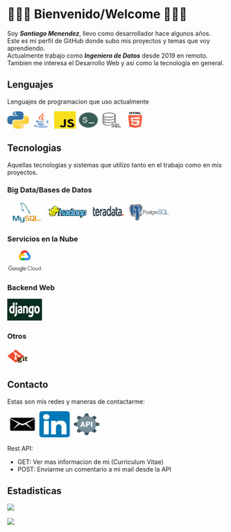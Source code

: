 # 👋👋👋 Bienvenido/Welcome 👋👋👋

Soy ***Santiago Menendez***, llevo como desarrollador hace algunos años.  
Este es mi perfil de GitHub donde subo mis proyectos y temas que voy aprendiendo.  
Actualmente trabajo como ***Ingeniero de Datos*** desde 2019 en remoto.  
Tambien me interesa el Desarrollo Web y asi como la tecnologia en general.

## Lenguajes

Lenguajes de programacion que uso actualmente

<div class="tab">
  <img src="sources/images/languages/python.png" width="50" height="40">
  <img src="sources/images/languages/java.png" width="50" height="40">
  <img src="sources/images/languages/javascript.png" width="50" height="40">
  <img src="sources/images/languages/bash.png" width="50" height="40">
  <img src="sources/images/languages/sql.png" width="50" height="40">
  <img src="sources/images/languages/html.png" width="50" height="40">
</div>

## Tecnologias

Aquellas tecnologias y sistemas que utilizo tanto en el trabajo como en mis proyectos.

### Big Data/Bases de Datos


<div class="tab">
  <img src="sources/images/tech/mysql.jpg" width="90" height="50">
  <img src="sources/images/tech/hadoop.png" width="90" height="50">
  <img src="sources/images/tech/teradata.png" width="90" height="50">
  <img src="sources/images/tech/postgresql.png" width="90" height="50">
</div>

### Servicios en la Nube

<img src="sources/images/tech/googlecloud.jpg" width="80" height="50">

### Backend Web

<img src="sources/images/tech/django.png" width="80" height="50">

### Otros

<img src="sources/images/tech/git.png" width="50" height="40">

## Contacto

Estas son mis redes y maneras de contactarme:

<a href="mailto:santiagomenendez@outlook.com"><img src="sources/images/contact/email.png" width="70" height="60"></a>
<a href="https://www.linkedin.com/in/menendezsantiago/"><img src="sources/images/contact/linkedin.png" width="70" height="60"></a>
<a href="https://apicv.santimenendez19.repl.co/"><img src="sources/images/contact/restapi.png" width="70" height="60"></a>

Rest API:
- GET: Ver mas informacion de mi (Curriculum Vitae)
- POST: Enviarme un comentario a mi mail desde la API

## Estadisticas

![](https://github-readme-stats.vercel.app/api?username=santimenendez19&count_private=true&show_icons=true&theme=tokyonight)

![](https://komarev.com/ghpvc/?username=santimenendez19&color=brightgreen)


